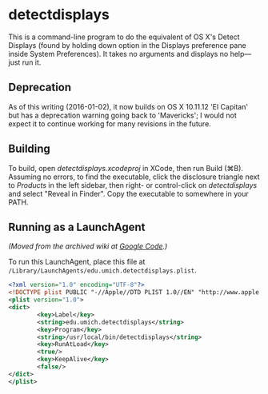 # detectdisplays

This is a command-line program to do the equivalent of OS X's Detect Displays (found by holding down option in the Displays preference pane inside System Preferences). It takes no arguments and displays no help—just run it.

## Deprecation

As of this writing (2016-01-02), it now builds on OS X 10.11.12 'El Capitan' but has a deprecation warning going back to 'Mavericks'; I would not expect it to continue working for many revisions in the future.

## Building

To build, open _detectdisplays.xcodeproj_ in XCode, then run Build (⌘B). Assuming no errors, to find the executable, click the disclosure triangle next to _Products_ in the left sidebar, then right- or control-click on _detectdisplays_ and select "Reveal in Finder". Copy the executable to somewhere in your PATH.

## Running as a LaunchAgent

_(Moved from the archived wiki at [Google Code](https://code.google.com/p/detectdisplays/wiki/LaunchAgent).)_

To run this LaunchAgent, place this file at `/Library/LaunchAgents/edu.umich.detectdisplays.plist`.

```xml
<?xml version="1.0" encoding="UTF-8"?>
<!DOCTYPE plist PUBLIC "-//Apple//DTD PLIST 1.0//EN" "http://www.apple.com/DTDs/PropertyList-1.0.dtd">
<plist version="1.0">
<dict>
        <key>Label</key>
        <string>edu.umich.detectdisplays</string>
        <key>Program</key>
        <string>/usr/local/bin/detectdisplays</string>
        <key>RunAtLoad</key>
        <true/>
        <key>KeepAlive</key>
        <false/>
</dict>
</plist>
```
